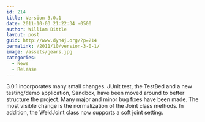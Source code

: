 ```yaml
---
id: 214
title: Version 3.0.1
date: 2011-10-03 21:22:34 -0500
author: William Bittle
layout: post
guid: http://www.dyn4j.org/?p=214
permalink: /2011/10/version-3-0-1/
image: /assets/gears.jpg
categories:
  - News
  - Release
---
```

3.0.1 incorporates many small changes. JUnit test, the TestBed and a new testing/demo application, Sandbox, have been moved around to better structure the project. Many major and minor bug fixes have been made. The most visible change is the normalization of the Joint class methods. In addition, the WeldJoint class now supports a soft joint setting.  
